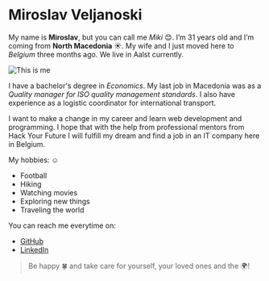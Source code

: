 # Miroslav Veljanoski

My name is **Miroslav**, but you can call me _Miki_ :blush:. I’m 31 years old and I’m coming from **North Macedonia** :sunny:. My wife and I just moved here to _Belgium_ three months ago. We live in Aalst currently. 

![This is me](https://user-images.githubusercontent.com/45272366/81855328-7d9b8f80-955f-11ea-9986-2a156828084e.jpg)

I have a bachelor's degree in _Economics_. My last job in Macedonia was as a _Quality manager for ISO quality management standards_. I also have experience as a logistic coordinator for international transport. 

I want to make a change in my career and learn web development and programming. I hope that with the help from professional mentors from Hack Your Future I will fulfill my dream and find a job in an IT company here in Belgium.

My hobbies: :relaxed:
- Football
- Hiking
- Watching movies
- Exploring new things
- Traveling the world 

You can reach me everytime on:
* [GitHub](https://github.com/miroslavveljanoski)
* [LinkedIn](https://www.linkedin.com/in/miroslav-veljanoski-3019aa10a/)

> Be happy :four_leaf_clover: and take care for yourself, your loved ones and the :earth_africa:!  
